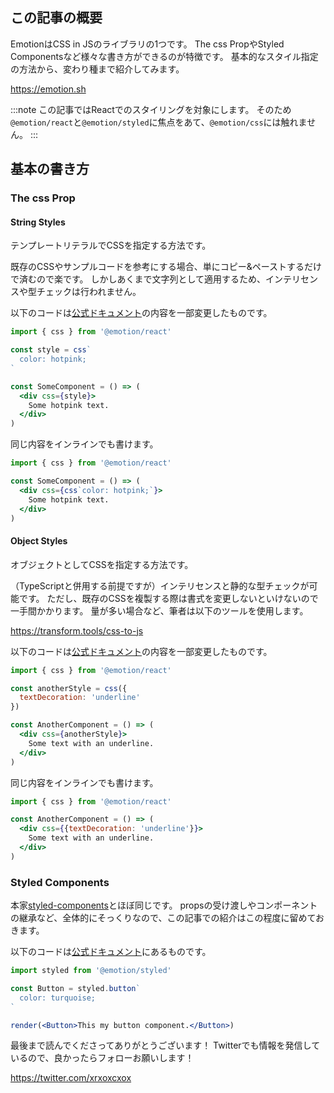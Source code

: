 <!--
title:   Emotionでのスタイル指定方法
tags:    CSS,React,css-in-js,Emotion
-->

## この記事の概要

EmotionはCSS in JSのライブラリの1つです。
The css PropやStyled Componentsなど様々な書き方ができるのが特徴です。
基本的なスタイル指定の方法から、変わり種まで紹介してみます。

https://emotion.sh

:::note
この記事ではReactでのスタイリングを対象にします。
そのため`@emotion/react`と`@emotion/styled`に焦点をあて、`@emotion/css`には触れません。
:::

## 基本の書き方

### The css Prop

#### String Styles

テンプレートリテラルでCSSを指定する方法です。

既存のCSSやサンプルコードを参考にする場合、単にコピー&ペーストするだけで済むので楽です。
しかしあくまで文字列として適用するため、インテリセンスや型チェックは行われません。

以下のコードは[公式ドキュメント](https://emotion.sh/docs/install)の内容を一部変更したものです。

```jsx
import { css } from '@emotion/react'

const style = css`
  color: hotpink;
`

const SomeComponent = () => (
  <div css={style}>
    Some hotpink text.
  </div>
)
```

同じ内容をインラインでも書けます。

```jsx
import { css } from '@emotion/react'

const SomeComponent = () => (
  <div css={css`color: hotpink;`}>
    Some hotpink text.
  </div>
)
```

#### Object Styles

オブジェクトとしてCSSを指定する方法です。

（TypeScriptと併用する前提ですが）インテリセンスと静的な型チェックが可能です。
ただし、既存のCSSを複製する際は書式を変更しないといけないので一手間かかります。
量が多い場合など、筆者は以下のツールを使用します。

https://transform.tools/css-to-js

以下のコードは[公式ドキュメント](https://emotion.sh/docs/install)の内容を一部変更したものです。

```jsx
import { css } from '@emotion/react'

const anotherStyle = css({
  textDecoration: 'underline'
})

const AnotherComponent = () => (
  <div css={anotherStyle}>
    Some text with an underline.
  </div>
)
```

同じ内容をインラインでも書けます。

```jsx
import { css } from '@emotion/react'

const AnotherComponent = () => (
  <div css={{textDecoration: 'underline'}}>
    Some text with an underline.
  </div>
)
```

### Styled Components

本家[styled-components](https://styled-components.com/)とほぼ同じです。
propsの受け渡しやコンポーネントの継承など、全体的にそっくりなので、この記事での紹介はこの程度に留めておきます。

以下のコードは[公式ドキュメント](https://emotion.sh/docs/styled)にあるものです。

```jsx
import styled from '@emotion/styled'

const Button = styled.button`
  color: turquoise;
`

render(<Button>This my button component.</Button>)
```

<footer>

最後まで読んでくださってありがとうございます！
Twitterでも情報を発信しているので、良かったらフォローお願いします！

https://twitter.com/xrxoxcxox

</footer>

